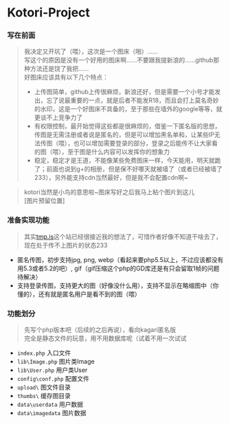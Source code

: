 # Kotori-Project

### 写在前面

>我决定又开坑了（喂），这次是一个图床（啪）……    
>写这个的原因是没有一个好用的图床啊……不要跟我提新浪的……github那种方法还是饶了我把……    
>好图床应该具有以下几个特点：    
>* 上传图简单，github上传很麻烦，新浪还好，但是需要一个小号才能发出，忘了说最重要的一点，就是后者不能发R18，而且会打上莫名奇妙的水印，这是一个好图床不具备的，至于那些在墙外的google等等，就更谈不上竞争力了    
>* 有权限控制，最开始觉得这些都是很麻烦的，借鉴一下匿名版的思想，传图是无需注册或者说是匿名的，但是可以增加黑名单和，让某些IP无法传图（喂），也可以增加需要登录的部分，登录之后能传不让大家看的图（喂），至于图是什么内容可以发挥你的想象力    
>* 稳定，稳定才是王道，不能像某些免费图床一样，今天能用，明天就跪了；前面也说到g+的相册，但是保不好哪天就被墙了（或者已经被墙了233），另外能支持cdn当然最好，但是我不会配置cdn啊~   
 
>kotori当然是小鸟的意思啦~图床写好之后我马上粘个图片到这儿    
>[图片预留位置]    

### 准备实现功能

>其实[tmp.is](http://tmp.is)这个站已经很接近我的想法了，可惜作者好像不知道干啥去了，现在处于传不上图片的状态233    

* 匿名传图，初步支持jpg, png, webp（看起来要php5.5以上，不过应该都没有用5.3或者5.2的吧）, gif（gif压缩这个php的GD库还是有只会留取1帧的问题待解决）
* 支持登录传图，支持更大的图（好像没什么用），支持不显示在略缩图中（你懂的），还有就是匿名用户是看不到的图（喂）

### 功能划分
>先写个php版本吧（后续的之后再说），看向kagari匿名版    
>完全是静态文件的玩意，用不用数据库呢（试着不用一次试试    

* `index.php` 入口文件
* `lib\Image.php` 图片类Image
* `lib\User.php` 用户类User
* `config\conf.php` 配置文件
* `upload\` 图文件目录
* `thumbs\` 缓存图目录
* `data\userdata` 用户数据
* `data\imagedata` 图片数据


